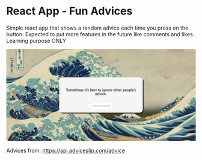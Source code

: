 # React App - Fun Advices

Simple react app that shows a random advice each time you press on the button. 
Expected to put more features in the future like comments and likes.
Learning purpose ONLY

![My Image](src/images/page-image.png)

Advices from: https://api.adviceslip.com/advice


